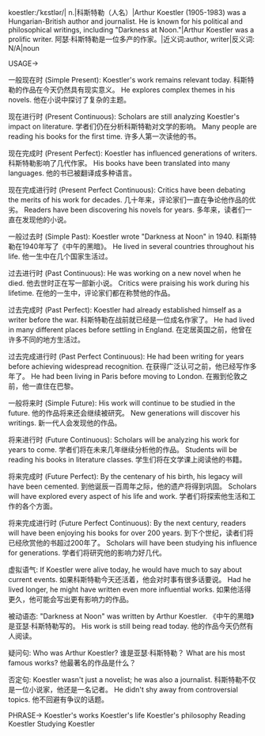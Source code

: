 koestler:/ˈkɛstlər/| n.|科斯特勒（人名）|Arthur Koestler (1905-1983) was a Hungarian-British author and journalist. He is known for his political and philosophical writings, including "Darkness at Noon."|Arthur Koestler was a prolific writer. 阿瑟·科斯特勒是一位多产的作家。|近义词:author, writer|反义词: N/A|noun

USAGE->

一般现在时 (Simple Present):
Koestler's work remains relevant today. 科斯特勒的作品在今天仍然具有现实意义。
He explores complex themes in his novels. 他在小说中探讨了复杂的主题。

现在进行时 (Present Continuous):
Scholars are still analyzing Koestler's impact on literature. 学者们仍在分析科斯特勒对文学的影响。
Many people are reading his books for the first time. 许多人第一次读他的书。

现在完成时 (Present Perfect):
Koestler has influenced generations of writers. 科斯特勒影响了几代作家。
His books have been translated into many languages. 他的书已被翻译成多种语言。

现在完成进行时 (Present Perfect Continuous):
Critics have been debating the merits of his work for decades. 几十年来，评论家们一直在争论他作品的优劣。
Readers have been discovering his novels for years. 多年来，读者们一直在发现他的小说。

一般过去时 (Simple Past):
Koestler wrote "Darkness at Noon" in 1940. 科斯特勒在1940年写了《中午的黑暗》。
He lived in several countries throughout his life. 他一生中在几个国家生活过。

过去进行时 (Past Continuous):
He was working on a new novel when he died. 他去世时正在写一部新小说。
Critics were praising his work during his lifetime.  在他的一生中，评论家们都在称赞他的作品。


过去完成时 (Past Perfect):
Koestler had already established himself as a writer before the war.  科斯特勒在战前就已经是一位成名作家了。
He had lived in many different places before settling in England. 在定居英国之前，他曾在许多不同的地方生活过。


过去完成进行时 (Past Perfect Continuous):
He had been writing for years before achieving widespread recognition. 在获得广泛认可之前，他已经写作多年了。
He had been living in Paris before moving to London. 在搬到伦敦之前，他一直住在巴黎。


一般将来时 (Simple Future):
His work will continue to be studied in the future. 他的作品将来还会继续被研究。
New generations will discover his writings. 新一代人会发现他的作品。

将来进行时 (Future Continuous):
Scholars will be analyzing his work for years to come. 学者们将在未来几年继续分析他的作品。
Students will be reading his books in literature classes. 学生们将在文学课上阅读他的书籍。

将来完成时 (Future Perfect):
By the centenary of his birth, his legacy will have been cemented. 到他诞辰一百周年之际，他的遗产将得到巩固。
Scholars will have explored every aspect of his life and work. 学者们将探索他生活和工作的各个方面。

将来完成进行时 (Future Perfect Continuous):
By the next century, readers will have been enjoying his books for over 200 years. 到下个世纪，读者们将已经欣赏他的书超过200年了。
Scholars will have been studying his influence for generations. 学者们将研究他的影响力好几代。

虚拟语气:
If Koestler were alive today, he would have much to say about current events. 如果科斯特勒今天还活着，他会对时事有很多话要说。
Had he lived longer, he might have written even more influential works. 如果他活得更久，他可能会写出更有影响力的作品。


被动语态:
"Darkness at Noon" was written by Arthur Koestler. 《中午的黑暗》是亚瑟·科斯特勒写的。
His work is still being read today. 他的作品今天仍然有人阅读。

疑问句:
Who was Arthur Koestler? 谁是亚瑟·科斯特勒？
What are his most famous works? 他最著名的作品是什么？

否定句:
Koestler wasn't just a novelist; he was also a journalist. 科斯特勒不仅是一位小说家，他还是一名记者。
He didn't shy away from controversial topics. 他不回避有争议的话题。



PHRASE->
Koestler's works
Koestler's life
Koestler's philosophy
Reading Koestler
Studying Koestler
